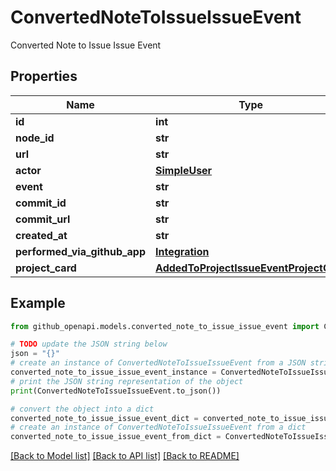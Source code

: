 # ConvertedNoteToIssueIssueEvent

Converted Note to Issue Issue Event

## Properties

Name | Type | Description | Notes
------------ | ------------- | ------------- | -------------
**id** | **int** |  | 
**node_id** | **str** |  | 
**url** | **str** |  | 
**actor** | [**SimpleUser**](SimpleUser.md) |  | 
**event** | **str** |  | 
**commit_id** | **str** |  | 
**commit_url** | **str** |  | 
**created_at** | **str** |  | 
**performed_via_github_app** | [**Integration**](Integration.md) |  | 
**project_card** | [**AddedToProjectIssueEventProjectCard**](AddedToProjectIssueEventProjectCard.md) |  | [optional] 

## Example

```python
from github_openapi.models.converted_note_to_issue_issue_event import ConvertedNoteToIssueIssueEvent

# TODO update the JSON string below
json = "{}"
# create an instance of ConvertedNoteToIssueIssueEvent from a JSON string
converted_note_to_issue_issue_event_instance = ConvertedNoteToIssueIssueEvent.from_json(json)
# print the JSON string representation of the object
print(ConvertedNoteToIssueIssueEvent.to_json())

# convert the object into a dict
converted_note_to_issue_issue_event_dict = converted_note_to_issue_issue_event_instance.to_dict()
# create an instance of ConvertedNoteToIssueIssueEvent from a dict
converted_note_to_issue_issue_event_from_dict = ConvertedNoteToIssueIssueEvent.from_dict(converted_note_to_issue_issue_event_dict)
```
[[Back to Model list]](../README.md#documentation-for-models) [[Back to API list]](../README.md#documentation-for-api-endpoints) [[Back to README]](../README.md)


